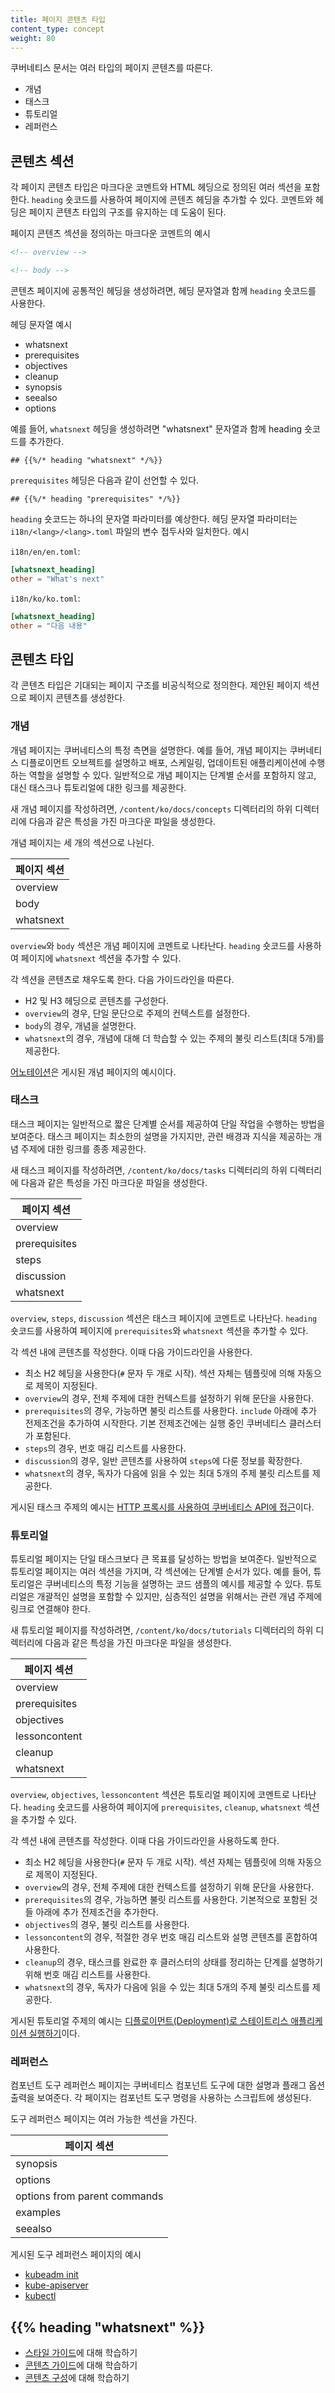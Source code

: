 ```yaml
---
title: 페이지 콘텐츠 타입
content_type: concept
weight: 80
---
```


<!-- overview -->

쿠버네티스 문서는 여러 타입의 페이지 콘텐츠를 따른다.

- 개념
- 태스크
- 튜토리얼
- 레퍼런스

<!-- body -->

## 콘텐츠 섹션

각 페이지 콘텐츠 타입은 마크다운 코멘트와 HTML 헤딩으로 정의된 
여러 섹션을 포함한다. `heading` 숏코드를 사용하여 페이지에 
콘텐츠 헤딩을 추가할 수 있다. 코멘트와 헤딩은 페이지 콘텐츠 타입의 구조를 
유지하는 데 도움이 된다.

페이지 콘텐츠 섹션을 정의하는 마크다운 코멘트의 예시

```markdown
<!-- overview -->
```

```markdown
<!-- body -->
```

콘텐츠 페이지에 공통적인 헤딩을 생성하려면, 헤딩 문자열과 함께 `heading` 숏코드를 
사용한다.

헤딩 문자열 예시

- whatsnext
- prerequisites
- objectives
- cleanup
- synopsis
- seealso
- options

예를 들어, `whatsnext` 헤딩을 생성하려면 "whatsnext" 문자열과 함께 heading 숏코드를 추가한다.

```none
## {{%/* heading "whatsnext" */%}}
```

`prerequisites` 헤딩은 다음과 같이 선언할 수 있다.

```none
## {{%/* heading "prerequisites" */%}}
```

`heading` 숏코드는 하나의 문자열 파라미터를 예상한다.
헤딩 문자열 파라미터는 `i18n/<lang>/<lang>.toml` 파일의 변수 접두사와 일치한다.
예시

`i18n/en/en.toml`:

```toml
[whatsnext_heading]
other = "What's next"
```

`i18n/ko/ko.toml`:

```toml
[whatsnext_heading]
other = "다음 내용"
```

## 콘텐츠 타입

각 콘텐츠 타입은 기대되는 페이지 구조를 비공식적으로 정의한다.
제안된 페이지 섹션으로 페이지 콘텐츠를 생성한다.

### 개념

개념 페이지는 쿠버네티스의 특정 측면을 설명한다. 예를 들어, 개념 페이지는 쿠버네티스 
디플로이먼트 오브젝트를 설명하고 배포, 스케일링, 업데이트된 애플리케이션에 수행하는 
역할을 설명할 수 있다. 일반적으로 개념 페이지는 단계별 순서를 포함하지 않고, 
대신 태스크나 튜토리얼에 대한 링크를 
제공한다.

새 개념 페이지를 작성하려면, `/content/ko/docs/concepts` 디렉터리의 
하위 디렉터리에 다음과 같은 특성을 가진 마크다운 파일을 생성한다.

개념 페이지는 세 개의 섹션으로 나뉜다.

| 페이지 섹션      |
|---------------|
| overview      |
| body          |
| whatsnext     |

`overview`와 `body` 섹션은 개념 페이지에 코멘트로 나타난다.
`heading` 숏코드를 사용하여 페이지에 `whatsnext` 섹션을 추가할 수 있다.

각 섹션을 콘텐츠로 채우도록 한다. 다음 가이드라인을 따른다.

- H2 및 H3 헤딩으로 콘텐츠를 구성한다.
- `overview`의 경우, 단일 문단으로 주제의 컨텍스트를 설정한다.
- `body`의 경우, 개념을 설명한다.
- `whatsnext`의 경우, 개념에 대해 더 학습할 수 있는 주제의 불릿 리스트(최대 5개)를 제공한다.

[어노테이션](https://kubernetes.io/ko/docs/concepts/overview/working-with-objects/annotations/)은 게시된 개념 페이지의 예시이다.

### 태스크

태스크 페이지는 일반적으로 짧은 단계별 순서를 제공하여 단일 작업을 수행하는 방법을 보여준다. 
태스크 페이지는 최소한의 설명을 가지지만, 관련 배경과 지식을 제공하는 
개념 주제에 대한 링크를 종종 제공한다.

새 태스크 페이지를 작성하려면, `/content/ko/docs/tasks` 디렉터리의 하위 디렉터리에 
다음과 같은 특성을 가진 마크다운 파일을 생성한다.

| 페이지 섹션      |
|---------------|
| overview      |
| prerequisites |
| steps         |
| discussion    |
| whatsnext     |

`overview`, `steps`, `discussion` 섹션은 태스크 페이지에 코멘트로 나타난다.
`heading` 숏코드를 사용하여 페이지에 `prerequisites`와 `whatsnext` 
섹션을 추가할 수 있다.

각 섹션 내에 콘텐츠를 작성한다. 이때 다음 가이드라인을 사용한다.

- 최소 H2 헤딩을 사용한다(`#` 문자 두 개로 시작). 섹션 자체는 템플릿에 의해 
  자동으로 제목이 지정된다.
- `overview`의 경우, 전체 주제에 대한 컨텍스트를 설정하기 위해 문단을 사용한다.
- `prerequisites`의 경우, 가능하면 불릿 리스트를 사용한다. `include` 아래에
  추가 전제조건을 추가하여 시작한다. 기본 전제조건에는 실행 중인 쿠버네티스 클러스터가 포함된다.
- `steps`의 경우, 번호 매김 리스트를 사용한다.
- `discussion`의 경우, 일반 콘텐츠를 사용하여 `steps`에 다룬 
  정보를 확장한다.
- `whatsnext`의 경우, 독자가 다음에 읽을 수 있는 최대 5개의 주제 불릿 리스트를 
  제공한다.

게시된 태스크 주제의 예시는 [HTTP 프록시를 사용하여 쿠버네티스 API에 접근](https://v1-32.docs.kubernetes.io/ko/docs/tasks/extend-kubernetes/http-proxy-access-api/)이다.

### 튜토리얼

튜토리얼 페이지는 단일 태스크보다 큰 목표를 달성하는 방법을 보여준다. 
일반적으로 튜토리얼 페이지는 여러 섹션을 가지며, 각 섹션에는 단계별 순서가 있다. 
예를 들어, 튜토리얼은 쿠버네티스의 특정 기능을 설명하는 코드 샘플의 예시를 
제공할 수 있다. 
튜토리얼은 개괄적인 설명을 포함할 수 있지만, 심층적인 설명을
위해서는 관련 개념 주제에 링크로 연결해야 한다.

새 튜토리얼 페이지를 작성하려면, `/content/ko/docs/tutorials` 디렉터리의 
하위 디렉터리에 다음과 같은 특성을 가진 마크다운 파일을 생성한다.

| 페이지 섹션      |
|---------------|
| overview      |
| prerequisites |
| objectives    |
| lessoncontent |
| cleanup       |
| whatsnext     |

`overview`, `objectives`, `lessoncontent` 섹션은 튜토리얼 페이지에 코멘트로 나타난다.
`heading` 숏코드를 사용하여 페이지에 `prerequisites`, `cleanup`, `whatsnext` 
섹션을 추가할 수 있다.

각 섹션 내에 콘텐츠를 작성한다. 이때 다음 가이드라인을 사용하도록 한다.

- 최소 H2 헤딩을 사용한다(`#` 문자 두 개로 시작). 섹션 자체는 템플릿에 의해 
  자동으로 제목이 지정된다.
- `overview`의 경우, 전체 주제에 대한 컨텍스트를 설정하기 위해 문단을 사용한다.
- `prerequisites`의 경우, 가능하면 불릿 리스트를 사용한다. 
  기본적으로 포함된 것들 아래에 추가 전제조건을 추가한다.
- `objectives`의 경우, 불릿 리스트를 사용한다.
- `lessoncontent`의 경우, 적절한 경우 번호 매김 리스트와 설명 콘텐츠를 혼합하여 
  사용한다.
- `cleanup`의 경우, 태스크를 완료한 후 클러스터의 상태를 정리하는 단계를 설명하기 
  위해 번호 매김 리스트를 사용한다.
- `whatsnext`의 경우, 독자가 다음에 읽을 수 있는 최대 5개의 주제 불릿 리스트를
  제공한다.

게시된 튜토리얼 주제의 예시는 
[디플로이먼트(Deployment)로 스테이트리스 애플리케이션 실행하기](https://kubernetes.io/ko/docs/tasks/run-application/run-stateless-application-deployment/)이다.

### 레퍼런스

컴포넌트 도구 레퍼런스 페이지는 쿠버네티스 컴포넌트 도구에 대한 설명과 플래그 옵션 출력을 보여준다. 
각 페이지는 컴포넌트 도구 명령을 사용하는 스크립트에 생성된다.

도구 레퍼런스 페이지는 여러 가능한 섹션을 가진다.

| 페이지 섹션                     |
|------------------------------|
| synopsis                     |
| options                      |
| options from parent commands |
| examples                     |
| seealso                      |

게시된 도구 레퍼런스 페이지의 예시

- [kubeadm init](/docs/reference/setup-tools/kubeadm/kubeadm-init/)
- [kube-apiserver](/docs/reference/command-line-tools-reference/kube-apiserver/)
- [kubectl](https://kubernetes.io/ko/docs/reference/kubectl/kubectl/)

## {{% heading "whatsnext" %}}

- [스타일 가이드](/docs/contribute/style/style-guide/)에 대해 학습하기
- [콘텐츠 가이드](/docs/contribute/style/content-guide/)에 대해 학습하기
- [콘텐츠 구성](/docs/contribute/style/content-organization/)에 대해 학습하기
